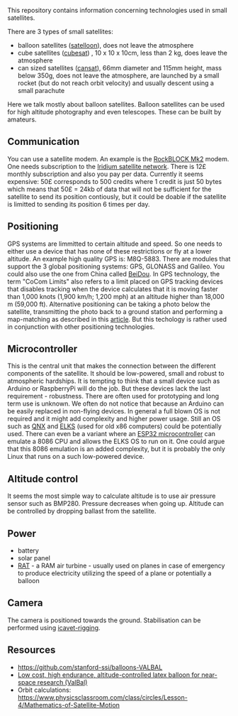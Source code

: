 This repository contains information concerning technologies used in small satellites.

There are 3 types of small satellites:
* balloon satellites ([satelloon](https://en.wikipedia.org/wiki/Balloon_satellite)), does not leave the atmosphere
* cube satellites ([cubesat](https://en.wikipedia.org/wiki/CubeSat)) , 10 x 10 x 10cm, less than 2 kg, does leave the atmosphere
* can sized satellites ([cansat](https://en.wikipedia.org/wiki/CanSat)), 66mm diameter and 115mm height, mass below 350g, does not leave the atmosphere, are launched by a small rocket (but do not reach orbit velocity) and usually descent using a small parachute

Here we talk mostly about balloon satellites. Balloon satellites can be used for high altitude photography and even telescopes. These can be built by amateurs.

## Communication
You can use a satellite modem. An example is the [RockBLOCK Mk2](https://www.sparkfun.com/products/13745) modem. One needs subscription to the [Iridium satellite network](https://en.wikipedia.org/wiki/Iridium_satellite_constellation). There is 12£ monthly subscription and also you pay per data. Currently it seems expensive: 50£ corresponds to 500 credits where 1 credit is just 50 bytes which means that 50£ = 24kb of data that will not be sufficient for the satellite to send its position contiously, but it could be doable if the satellite is limitted to sending its position 6 times per day.

## Positioning
GPS systems are limmitted to certain altitude and speed. So one needs to either use a device that has none of these restrictions or fly at a lower altitude.
An example high quality GPS is: M8Q-5883.
There are modules that support the 3 global positioning systems: GPS, GLONASS and Galileo. You could also use the one from China called [BeiDou](https://en.wikipedia.org/wiki/BeiDou). 
In GPS technology, the term "CoCom Limits" also refers to a limit placed on GPS tracking devices that disables tracking when the device calculates that it is moving faster than 1,000 knots (1,900 km/h; 1,200 mph) at an altitude higher than 18,000 m (59,000 ft).
Alternative positioning can be taking a photo below the satellite, transmitting the photo back to a ground station and performing a map-matching as described in this [article](https://www.mdpi.com/1424-8220/18/11/3836/htm). But this techology is rather used in conjunction with other positioning technologies.

## Microcontroller
This is the central unit that makes the connection between the different components of the satellite. It should be low-powered, small and robust to atmospheric hardships. It is tempting to think that a small device such as Arduino or RaspberryPi will do the job. But these devices lack the last requirement - robustness. There are often used for prototyping and long term use is unknown. We often do not notice that because an Arduino can be easily replaced in non-flying devices. In general a full blown OS is not required and it might add complexity and higher power usage. Still an OS such as [QNX](https://blackberry.qnx.com/en) and [ELKS](https://github.com/jbruchon/elks) (used for old x86 computers) could be potentially used. There can even be a variant where an [ESP32 microcontroller](https://en.wikipedia.org/wiki/ESP32) can emulate a 8086 CPU and allows the ELKS OS to run on it. One could argue that this 8086 emulation is an added complexity, but it is probably the only Linux that runs on a such low-powered device.

## Altitude control
It seems the most simple way to calculate altitude is to use air pressure sensor such as BMP280. Pressure decreases when going up. Altitude can be controlled by dropping ballast from the satellite.

## Power
* battery
* solar panel
* [RAT](https://en.wikipedia.org/wiki/Ram_air_turbine) - a RAM air turbine - usually used on planes in case of emergency to produce electricity utilizing the speed of a plane or potentially a balloon

## Camera
The camera is positioned towards the ground. Stabilisation can be performed using [icavet-rigging](https://www.publiclab.org/wiki/picavet-rigging).

## Resources
* https://github.com/stanford-ssi/balloons-VALBAL
* [Low cost, high endurance, altitude-controlled latex balloon for near-space research (ValBal)](https://stanfordasl.github.io/wp-content/papercite-data/pdf/Suskho.Tedjarati.ea.AERO2017.pdf)
* Orbit calculations: https://www.physicsclassroom.com/class/circles/Lesson-4/Mathematics-of-Satellite-Motion
